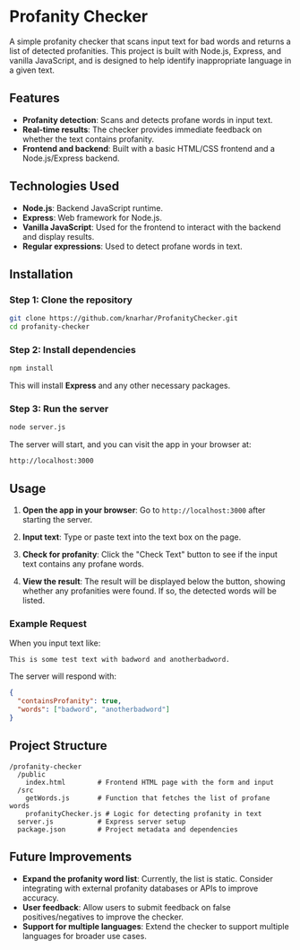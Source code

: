 # Profanity Checker

A simple profanity checker that scans input text for bad words and returns a list of detected profanities. This project is built with Node.js, Express, and vanilla JavaScript, and is designed to help identify inappropriate language in a given text.

## Features

- **Profanity detection**: Scans and detects profane words in input text.
- **Real-time results**: The checker provides immediate feedback on whether the text contains profanity.
- **Frontend and backend**: Built with a basic HTML/CSS frontend and a Node.js/Express backend.

## Technologies Used

- **Node.js**: Backend JavaScript runtime.
- **Express**: Web framework for Node.js.
- **Vanilla JavaScript**: Used for the frontend to interact with the backend and display results.
- **Regular expressions**: Used to detect profane words in text.
  
## Installation

### Step 1: Clone the repository

```bash
git clone https://github.com/knarhar/ProfanityChecker.git
cd profanity-checker
```

### Step 2: Install dependencies

```bash
npm install
```

This will install **Express** and any other necessary packages.

### Step 3: Run the server

```bash
node server.js
```

The server will start, and you can visit the app in your browser at:

```
http://localhost:3000
```

## Usage

1. **Open the app in your browser**:
   Go to `http://localhost:3000` after starting the server.
   
2. **Input text**:
   Type or paste text into the text box on the page.

3. **Check for profanity**:
   Click the "Check Text" button to see if the input text contains any profane words.

4. **View the result**:
   The result will be displayed below the button, showing whether any profanities were found. If so, the detected words will be listed.

### Example Request

When you input text like:

```
This is some test text with badword and anotherbadword.
```

The server will respond with:

```json
{
  "containsProfanity": true,
  "words": ["badword", "anotherbadword"]
}
```

## Project Structure

```
/profanity-checker
  /public
    index.html        # Frontend HTML page with the form and input
  /src
    getWords.js       # Function that fetches the list of profane words
    profanityChecker.js # Logic for detecting profanity in text
  server.js           # Express server setup
  package.json        # Project metadata and dependencies
```

## Future Improvements

- **Expand the profanity word list**: Currently, the list is static. Consider integrating with external profanity databases or APIs to improve accuracy.
- **User feedback**: Allow users to submit feedback on false positives/negatives to improve the checker.
- **Support for multiple languages**: Extend the checker to support multiple languages for broader use cases.

